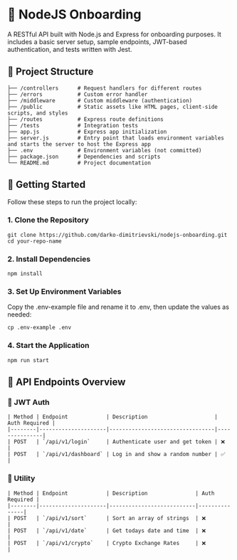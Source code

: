 # 🚀 NodeJS Onboarding

A RESTful API built with Node.js and Express for onboarding purposes. It includes a basic server setup, sample endpoints, JWT-based authentication, and tests written with Jest.

## 📁 Project Structure

```
├── /controllers      # Request handlers for different routes  
├── /errors           # Custom error handler  
├── /middleware       # Custom middleware (authentication)  
├── /public           # Static assets like HTML pages, client-side scripts, and styles  
├── /routes           # Express route definitions  
├── /tests            # Integration tests  
├── app.js            # Express app initialization  
├── server.js         # Entry point that loads environment variables and starts the server to host the Express app  
├── .env              # Environment variables (not committed)  
├── package.json      # Dependencies and scripts  
└── README.md         # Project documentation  
```

## 🚀 Getting Started

Follow these steps to run the project locally:

### 1. Clone the Repository

```
git clone https://github.com/darko-dimitrievski/nodejs-onboarding.git
cd your-repo-name
```
### 2. Install Dependencies

```
npm install
```

### 3. Set Up Environment Variables

Copy the .env-example file and rename it to .env, then update the values as needed:
```
cp .env-example .env
```

### 4. Start the Application
```
npm run start
```

## 🔌 API Endpoints Overview
### 🔐 JWT Auth
```
| Method | Endpoint            | Description                     | Auth Required |
|--------|---------------------|---------------------------------|---------------|
| POST   | `/api/v1/login`     | Authenticate user and get token | ❌            |
| POST   | `/api/v1/dashboard` | Log in and show a random number | ✅            |
```
### 🔧 Utility
```
| Method | Endpoint            | Description               | Auth Required |
|--------|---------------------|---------------------------|---------------|
| POST   | `/api/v1/sort`      | Sort an array of strings  | ❌            |
| POST   | `/api/v1/date`      | Get todays date and time  | ❌            |
| POST   | `/api/v1/crypto`    | Crypto Exchange Rates     | ❌            |
```